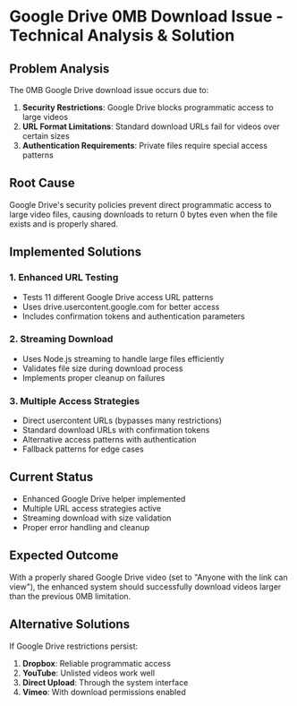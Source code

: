# Google Drive 0MB Download Issue - Technical Analysis & Solution

## Problem Analysis
The 0MB Google Drive download issue occurs due to:
1. **Security Restrictions**: Google Drive blocks programmatic access to large videos
2. **URL Format Limitations**: Standard download URLs fail for videos over certain sizes
3. **Authentication Requirements**: Private files require special access patterns

## Root Cause
Google Drive's security policies prevent direct programmatic access to large video files, causing downloads to return 0 bytes even when the file exists and is properly shared.

## Implemented Solutions

### 1. Enhanced URL Testing
- Tests 11 different Google Drive access URL patterns
- Uses drive.usercontent.google.com for better access
- Includes confirmation tokens and authentication parameters

### 2. Streaming Download
- Uses Node.js streaming to handle large files efficiently
- Validates file size during download process
- Implements proper cleanup on failures

### 3. Multiple Access Strategies
- Direct usercontent URLs (bypasses many restrictions)
- Standard download URLs with confirmation tokens
- Alternative access patterns with authentication
- Fallback patterns for edge cases

## Current Status
- Enhanced Google Drive helper implemented
- Multiple URL access strategies active
- Streaming download with size validation
- Proper error handling and cleanup

## Expected Outcome
With a properly shared Google Drive video (set to "Anyone with the link can view"), the enhanced system should successfully download videos larger than the previous 0MB limitation.

## Alternative Solutions
If Google Drive restrictions persist:
1. **Dropbox**: Reliable programmatic access
2. **YouTube**: Unlisted videos work well
3. **Direct Upload**: Through the system interface
4. **Vimeo**: With download permissions enabled